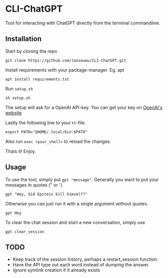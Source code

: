# CLI-ChatGPT
Tool for interacting with ChatGPT directly from the terminal commandline.

## Installation
Start by cloning the repo
```
git clone https://github.com/Janseuwu/CLI-ChatGPT.git
```

Install requirements with your package-manager. Eg. apt
```
apt install requirements.txt
```

Run `setup.sh`
```
sh setup.sh
```

The setup will ask for a OpenAI API-key. You can get your key on [OpenAI's website](https://platform.openai.com/account/api-keys)

Lastly the following line to your rc-file.
```
export PATH="$HOME/.local/bin:$PATH"
```
Also run `exec <your_shell>` to reload the changes.

Thats it! Enjoy.

## Usage
To use the tool, simply put `gpt "message"`. Generally you want to put your messages in quotes (" or ').
```
gpt "Hey, did Epstein kill himself?"
```
Otherwise you can just run it with a single argument without quotes.
```
gpt Hey
```
To clear the chat session and start a new conversation, simply use
```
gpt clear_session
```

## TODO
- Keep track of the session history, perhaps a restart_session function.
- Have the API type out each word instead of dumping the answer.
- Ignore symlink creation if it already exists
